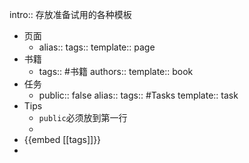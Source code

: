intro:: 存放准备试用的各种模板

- 页面
	- alias:: 
	  tags::
	  template:: page
- 书籍
	- tags:: #书籍
	  authors::
	  template:: book
- 任务
	- public:: false
	  alias::
	  tags:: #Tasks
	  template:: task
- Tips
	- `public`必须放到第一行
	-
- {{embed [[tags]]}}
-